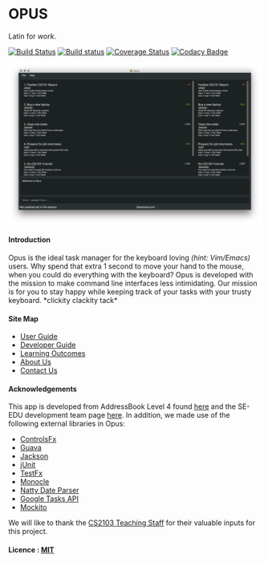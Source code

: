 # OPUS

Latin for *work*.

[![Build Status](https://travis-ci.org/CS2103JAN2017-W15-B3/main.svg?branch=master)](https://travis-ci.org/CS2103JAN2017-W15-B3/main)
[![Build status](https://ci.appveyor.com/api/projects/status/12mctlo4ld7a7aqi?svg=true)](https://ci.appveyor.com/project/xbili/main)
[![Coverage Status](https://coveralls.io/repos/github/CS2103JAN2017-W15-B3/main/badge.svg?branch=master)](https://coveralls.io/github/CS2103JAN2017-W15-B3/main?branch=master)
[![Codacy Badge](https://api.codacy.com/project/badge/Grade/7fa0b037ef854d5287ef0eadff7690d0)](https://www.codacy.com/app/xbili/main?utm_source=github.com&amp;utm_medium=referral&amp;utm_content=CS2103JAN2017-W15-B3/main&amp;utm_campaign=Badge_Grade)

<img src="docs/images/Ui.png" width="600"><br>

#### Introduction

Opus is the ideal task manager for the keyboard loving *(hint: Vim/Emacs)* users. Why spend that extra 1 second to move your hand to the mouse, when you could do everything with the keyboard? Opus is developed with the mission to make command line interfaces less intimidating. Our mission is for you to stay happy while keeping track of your tasks with your trusty keyboard. \*clickity clackity tack\*

#### Site Map
* [User Guide](docs/UserGuide.md)
* [Developer Guide](docs/DeveloperGuide.md)
* [Learning Outcomes](docs/LearningOutcomes.md)
* [About Us](docs/AboutUs.md)
* [Contact Us](docs/ContactUs.md)


#### Acknowledgements

This app is developed from AddressBook Level 4 found [here](https://github.com/nus-cs2103-AY1617S2/addressbook-level4) and the SE-EDU development team page [here](http://www.comp.nus.edu.sg/~cs2103/AY1617S2/). In addition, we made use of the following external libraries in Opus:
* [ControlsFx](http://fxexperience.com/controlsfx/)
* [Guava](https://github.com/google/guava)
* [Jackson](https://github.com/FasterXML/jackson)
* [jUnit](http://junit.org/junit4/)
* [TestFx](https://github.com/TestFX/TestFX)
* [Monocle](https://wiki.openjdk.java.net/display/OpenJFX/Monocle)
* [Natty Date Parser](http://natty.joestelmach.com/)
* [Google Tasks API](https://developers.google.com/google-apps/tasks/)
* [Mockito](http://site.mockito.org/)

We will like to thank the [CS2103 Teaching Staff](http://www.comp.nus.edu.sg/~cs2103/AY1617S2/) for their valuable inputs for this project.

#### Licence : [MIT](LICENSE)
